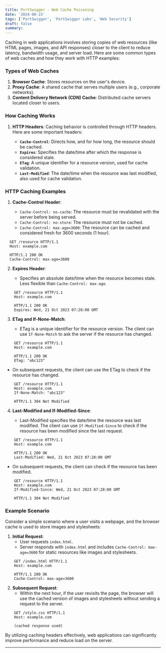 ```yaml
---
title: PortSwigger - Web Cache Poisoning
date: '2024-08-23'
tags: ['PortSwigger', 'PortSwigger Labs', 'Web Security']
draft: false
summary: 
---
```

Caching in web applications involves storing copies of web resources (like HTML pages, images, and API responses) closer to the client to reduce latency, bandwidth usage, and server load. Here are some common types of web caches and how they work with HTTP examples:

### Types of Web Caches

1. **Browser Cache**: Stores resources on the user's device.
2. **Proxy Cache**: A shared cache that serves multiple users (e.g., corporate networks).
3. **Content Delivery Network (CDN) Cache**: Distributed cache servers located closer to users.

### How Caching Works

1. **HTTP Headers**: Caching behavior is controlled through HTTP headers. Here are some important headers:

    - **`Cache-Control`**: Directs how, and for how long, the resource should be cached.
    - **`Expires`**: Specifies the date/time after which the response is considered stale.
    - **`ETag`**: A unique identifier for a resource version, used for cache validation.
    - **`Last-Modified`**: The date/time when the resource was last modified, also used for cache validation.

### HTTP Caching Examples

1. **Cache-Control Header**:

    - `Cache-Control: no-cache`: The resource must be revalidated with the server before being served.
    - `Cache-Control: no-store`: The resource must not be cached.
    - `Cache-Control: max-age=3600`: The resource can be cached and considered fresh for 3600 seconds (1 hour).

  ```http
    GET /resource HTTP/1.1
    Host: example.com
    
    HTTP/1.1 200 OK
    Cache-Control: max-age=3600
```

2. **Expires Header**:

    - Specifies an absolute date/time when the resource becomes stale. Less flexible than `Cache-Control: max-age`.

```http
    GET /resource HTTP/1.1
    Host: example.com
    
    HTTP/1.1 200 OK
    Expires: Wed, 21 Oct 2023 07:28:00 GMT
```

3. **ETag and If-None-Match**:

    - ETag is a unique identifier for the resource version. The client can use `If-None-Match` to ask the server if the resource has changed.

```http
    GET /resource HTTP/1.1
    Host: example.com
    
    HTTP/1.1 200 OK
    ETag: "abc123"
```

- On subsequent requests, the client can use the ETag to check if the resource has changed.

```http
    GET /resource HTTP/1.1
    Host: example.com
    If-None-Match: "abc123"
    
    HTTP/1.1 304 Not Modified
```

4. **Last-Modified and If-Modified-Since**:

    - Last-Modified specifies the date/time the resource was last modified. The client can use `If-Modified-Since` to check if the resource has been modified since the last request.

```http
    GET /resource HTTP/1.1
    Host: example.com
    
    HTTP/1.1 200 OK
    Last-Modified: Wed, 21 Oct 2023 07:28:00 GMT
```

- On subsequent requests, the client can check if the resource has been modified.

```http
    GET /resource HTTP/1.1
    Host: example.com
    If-Modified-Since: Wed, 21 Oct 2023 07:28:00 GMT
    
    HTTP/1.1 304 Not Modified
```

### Example Scenario

Consider a simple scenario where a user visits a webpage, and the browser cache is used to store images and stylesheets:

1. **Initial Request**:
    - User requests `index.html`.
    - Server responds with `index.html` and includes `Cache-Control: max-age=3600` for static resources like images and stylesheets.

```http
    GET /index.html HTTP/1.1
    Host: example.com
    
    HTTP/1.1 200 OK
    Cache-Control: max-age=3600
```

2. **Subsequent Request**:
    - Within the next hour, if the user revisits the page, the browser will use the cached version of images and stylesheets without sending a request to the server.

```http
    GET /style.css HTTP/1.1
    Host: example.com
    
    (cached response used)
```

By utilizing caching headers effectively, web applications can significantly improve performance and reduce load on the server.


----


